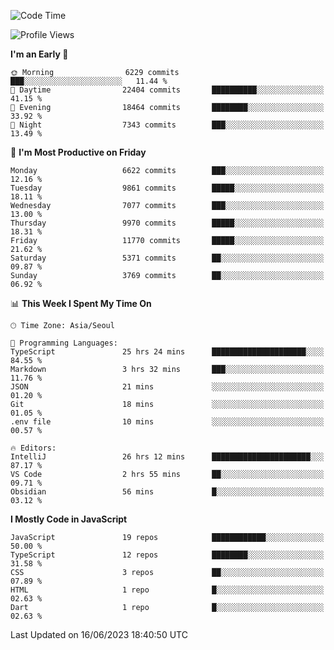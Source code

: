 <!--START_SECTION:waka-->
![Code Time](http://img.shields.io/badge/Code%20Time-5%2C034%20hrs%2022%20mins-blue)

![Profile Views](http://img.shields.io/badge/Profile%20Views-1-blue)

**I'm an Early 🐤** 

```text
🌞 Morning                6229 commits        ███░░░░░░░░░░░░░░░░░░░░░░   11.44 % 
🌆 Daytime                22404 commits       ██████████░░░░░░░░░░░░░░░   41.15 % 
🌃 Evening                18464 commits       ████████░░░░░░░░░░░░░░░░░   33.92 % 
🌙 Night                  7343 commits        ███░░░░░░░░░░░░░░░░░░░░░░   13.49 % 
```
📅 **I'm Most Productive on Friday** 

```text
Monday                   6622 commits        ███░░░░░░░░░░░░░░░░░░░░░░   12.16 % 
Tuesday                  9861 commits        █████░░░░░░░░░░░░░░░░░░░░   18.11 % 
Wednesday                7077 commits        ███░░░░░░░░░░░░░░░░░░░░░░   13.00 % 
Thursday                 9970 commits        █████░░░░░░░░░░░░░░░░░░░░   18.31 % 
Friday                   11770 commits       █████░░░░░░░░░░░░░░░░░░░░   21.62 % 
Saturday                 5371 commits        ██░░░░░░░░░░░░░░░░░░░░░░░   09.87 % 
Sunday                   3769 commits        ██░░░░░░░░░░░░░░░░░░░░░░░   06.92 % 
```


📊 **This Week I Spent My Time On** 

```text
🕑︎ Time Zone: Asia/Seoul

💬 Programming Languages: 
TypeScript               25 hrs 24 mins      █████████████████████░░░░   84.55 % 
Markdown                 3 hrs 32 mins       ███░░░░░░░░░░░░░░░░░░░░░░   11.76 % 
JSON                     21 mins             ░░░░░░░░░░░░░░░░░░░░░░░░░   01.20 % 
Git                      18 mins             ░░░░░░░░░░░░░░░░░░░░░░░░░   01.05 % 
.env file                10 mins             ░░░░░░░░░░░░░░░░░░░░░░░░░   00.57 % 

🔥 Editors: 
IntelliJ                 26 hrs 12 mins      ██████████████████████░░░   87.17 % 
VS Code                  2 hrs 55 mins       ██░░░░░░░░░░░░░░░░░░░░░░░   09.71 % 
Obsidian                 56 mins             █░░░░░░░░░░░░░░░░░░░░░░░░   03.12 % 
```

**I Mostly Code in JavaScript** 

```text
JavaScript               19 repos            ████████████░░░░░░░░░░░░░   50.00 % 
TypeScript               12 repos            ████████░░░░░░░░░░░░░░░░░   31.58 % 
CSS                      3 repos             ██░░░░░░░░░░░░░░░░░░░░░░░   07.89 % 
HTML                     1 repo              █░░░░░░░░░░░░░░░░░░░░░░░░   02.63 % 
Dart                     1 repo              █░░░░░░░░░░░░░░░░░░░░░░░░   02.63 % 
```




 Last Updated on 16/06/2023 18:40:50 UTC
<!--END_SECTION:waka-->

